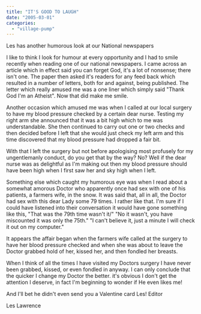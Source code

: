 ```yaml
---
title: "IT'S GOOD TO LAUGH"
date: "2005-03-01"
categories: 
  - "village-pump"
---
```


Les has another humorous look at our National newspapers

I like to think I look for humour at every opportunity and I had to smile recently when reading one of our national newspapers. I came across an article which in effect said you can forget God, it's a lot of nonsense; there isn't one. The paper then asked it's readers for any feed back which resulted in a number of letters, both for and against, being published. The letter which really amused me was a one liner which simply said "Thank God I'm an Atheist". Now that did make me smile.

Another occasion which amused me was when I called at our local surgery to have my blood pressure checked by a certain dear nurse. Testing my right arm she announced that it was a bit high which to me was understandable. She then continued to carry out one or two checks and then decided before I left that she would just check my left arm and this time discovered that my blood pressure had dropped a fair bit.

With that I left the surgery but not before apologising most profusely for my ungentlemanly conduct, do you get that by the way? No? Well if the dear nurse was as delightful as I'm making out then my blood pressure should have been high when I first saw her and sky high when I left.

Something else which caught my humorous eye was when I read about a somewhat amorous Doctor who apparently once had sex with one of his patients, a farmers wife, in the snow. It was said that, all in all, the Doctor had sex with this dear Lady some 79 times. I rather like that. I'm sure if I could have listened into their conversation it would have gone something like this, "That was the 79th time wasn't it/" "No it wasn't, you have miscounted it was only the 75th." "I can't believe it, just a minute I will check it out on my computer."

It appears the affair began when the farmers wife called at the surgery to have her blood pressure checked and when she was about to leave the Doctor grabbed hold of her, kissed her, and then fondled her breasts.

When I think of all the times I have visited my Doctors surgery I have never been grabbed, kissed, or even fondled in anyway. I can only conclude that the quicker I change my Doctor the better. it's obvious I don't get the attention I deserve, in fact I'm beginning to wonder if He even likes me!

And I'll bet he didn't even send you a Valentine card Les! Editor

Les Lawrence
